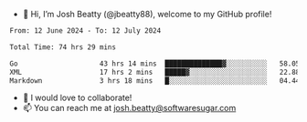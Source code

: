 - 👋 Hi, I’m Josh Beatty (@jbeatty88), welcome to my GitHub profile!

<!--START_SECTION:waka-->

```txt
From: 12 June 2024 - To: 12 July 2024

Total Time: 74 hrs 29 mins

Go                    43 hrs 14 mins  ██████████████▓░░░░░░░░░░   58.05 %
XML                   17 hrs 2 mins   █████▓░░░░░░░░░░░░░░░░░░░   22.88 %
Markdown              3 hrs 18 mins   █░░░░░░░░░░░░░░░░░░░░░░░░   04.44 %
```

<!--END_SECTION:waka-->

- 💞️ I would love to collaborate!
- 📫 You can reach me at josh.beatty@softwaresugar.com

<!---
jbeatty88/jbeatty88 is a ✨ special ✨ repository because its `README.md` (this file) appears on your GitHub profile.
You can click the Preview link to take a look at your changes.
--->
